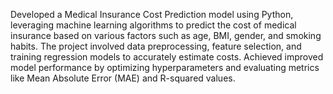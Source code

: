 Developed a Medical Insurance Cost Prediction model using Python, leveraging machine learning algorithms to predict the cost of medical insurance based on various factors such as age, BMI, gender, and smoking habits. The project involved data preprocessing, feature selection, and training regression models to accurately estimate costs. Achieved improved model performance by optimizing hyperparameters and evaluating metrics like Mean Absolute Error (MAE) and R-squared values.
